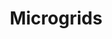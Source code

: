 ---
layout: default
title: Microgrids
description: The MG team focuses on research in sustainable development, renewable & clean energy and energy effiecient management solutions.
people:
 - vijay
 - sai
 - aswin
 
layout: project
status: streams
---